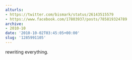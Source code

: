 ```yaml
---
alturls:
- https://twitter.com/bismark/status/26143515579
- https://www.facebook.com/17803937/posts/785819324789
archive:
- 2010-10
date: '2010-10-02T03:45:05+00:00'
slug: '1285991105'
---
```


rewriting everything.

